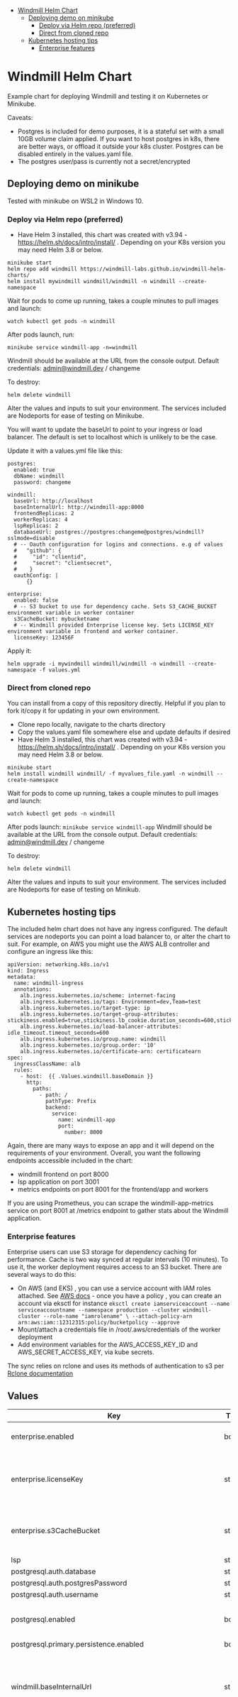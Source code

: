 
- [Windmill Helm Chart](#windmill-helm-chart)
  - [Deploying demo on minikube](#deploying-demo-on-minikube)
    - [Deploy via Helm repo (preferred)](#deploy-via-helm-repo-preferred)
    - [Direct from cloned repo](#direct-from-cloned-repo)
  - [Kubernetes hosting tips](#kubernetes-hosting-tips)
    - [Enterprise features](#enterprise-features)

# Windmill Helm Chart

Example chart for deploying Windmill and testing it on Kubernetes or Minikube.


Caveats:

* Postgres is included for demo purposes, it is a stateful set with a small 10GB volume claim applied.  If you want to host postgres in k8s, there are better ways, or offload it outside your k8s cluster.  Postgres can be disabled entirely in the values.yaml file.
* The postgres user/pass is currently not a secret/encrypted

## Deploying demo on minikube

Tested with minikube on WSL2 in Windows 10.

### Deploy via Helm repo (preferred)

* Have Helm 3 installed, this chart was created with v3.94 - https://helm.sh/docs/intro/install/ . Depending on your K8s version you may need Helm 3.8 or below.
```
minikube start
helm repo add windmill https://windmill-labs.github.io/windmill-helm-charts/
helm install mywindmill windmill/windmill -n windmill --create-namespace
```

Wait for pods to come up running, takes a couple minutes to pull images and launch:
```
watch kubectl get pods -n windmill
``` 

After pods launch, run:

```
minikube service windmill-app -n=windmill
```

Windmill should be available at the URL from the console output. Default credentials: admin@windmill.dev / changeme

To destroy:
```
helm delete windmill
```

Alter the values and inputs to suit your environment. The services included are Nodeports for ease of testing on Minikube.

You will want to update the baseUrl to point to your ingress or load balancer.  The default is set to localhost which is unlikely to be the case.

Update it with a values.yml file like this:

```
postgres:
  enabled: true
  dbName: windmill
  password: changeme

windmill:
  baseUrl: http://localhost
  baseInternalUrl: http://windmill-app:8000
  frontendReplicas: 2
  workerReplicas: 4
  lspReplicas: 2
  databaseUrl: postgres://postgres:changeme@postgres/windmill?sslmode=disable
  # -- Oauth configuration for logins and connections. e.g of values
  #   "github": {
  #     "id": "clientid",
  #     "secret": "clientsecret",
  #    }
  oauthConfig: |
      {}

enterprise:
  enabled: false
  # -- S3 bucket to use for dependency cache. Sets S3_CACHE_BUCKET environment variable in worker container
  s3CacheBucket: mybucketname
  # -- Windmill provided Enterprise license key. Sets LICENSE_KEY environment variable in frontend and worker container.
  licenseKey: 123456F
```

Apply it:
```
helm upgrade -i mywindmill windmill/windmill -n windmill --create-namespace -f values.yml
```


### Direct from cloned repo

You can install from a copy of this repository directly. Helpful if you plan to fork it/copy it for updating in your own environment. 

* Clone repo locally, navigate to the charts directory
* Copy the values.yaml file somewhere else and update defaults if desired
* Have Helm 3 installed, this chart was created with v3.94 - https://helm.sh/docs/intro/install/ . Depending on your K8s version you may need Helm 3.8 or below.
 ```
 minikube start
 helm install windmill windmill/ -f myvalues_file.yaml -n windmill --create-namespace
 ```
Wait for pods to come up running, takes a couple minutes to pull images and launch:
```
watch kubectl get pods -n windmill
``` 
After pods launch: 
```minikube service windmill-app```
Windmill should be available at the URL from the console output. Default credentials: admin@windmill.dev / changeme

To destroy:
```
helm delete windmill
```

Alter the values and inputs to suit your environment. The services included are Nodeports for ease of testing on Minikub.

## Kubernetes hosting tips

The included helm chart does not have any ingress configured.  The default services are nodeports you can point a load balancer to, or alter the chart to suit. For example, on AWS you might use the AWS ALB controller and configure an ingress like this:

```
apiVersion: networking.k8s.io/v1
kind: Ingress
metadata:
  name: windmill-ingress
  annotations:
    alb.ingress.kubernetes.io/scheme: internet-facing
    alb.ingress.kubernetes.io/tags: Environment=dev,Team=test
    alb.ingress.kubernetes.io/target-type: ip
    alb.ingress.kubernetes.io/target-group-attributes: stickiness.enabled=true,stickiness.lb_cookie.duration_seconds=600,stickiness.type=app_cookie,stickiness.app_cookie.cookie_name=token,stickiness.app_cookie.duration_seconds=86400
    alb.ingress.kubernetes.io/load-balancer-attributes: idle_timeout.timeout_seconds=600
    alb.ingress.kubernetes.io/group.name: windmill
    alb.ingress.kubernetes.io/group.order: '10'
    alb.ingress.kubernetes.io/certificate-arn: certificatearn
spec:
  ingressClassName: alb
  rules:
    - host:  {{ .Values.windmill.baseDomain }}
      http:
        paths:
          - path: /
            pathType: Prefix
            backend:
              service:
                name: windmill-app
                port:
                  number: 8000
```

Again, there are many ways to expose an app and it will depend on the requirements of your environment. Overall, you want the following endpoints accessible included in the chart:

* windmill frontend on port 8000
* lsp application on port 3001
* metrics endpoints on port 8001 for the frontend/app and workers

If you are using Prometheus, you can scrape the windmill-app-metrics service on port 8001 at /metrics endpoint to gather stats about the Windmill application.


### Enterprise features

Enterprise users can use S3 storage for dependency caching for performance.  Cache is two way synced at regular intervals (10 minutes).  To use it, the worker deployment requires access to an S3 bucket.  There are several ways to do this:

* On AWS (and EKS) , you can use a service account with IAM roles attached. See [AWS docs](https://docs.aws.amazon.com/eks/latest/userguide/associate-service-account-role.html) - once you have a policy , you can create an account via eksctl for instance ```eksctl create iamserviceaccount --name serviceaccountname --namespace production --cluster windmill-cluster --role-name "iamrolename" \
    --attach-policy-arn arn:aws:iam::12312315:policy/bucketpolicy --approve```
* Mount/attach a credentials file in /root/.aws/credentials of the worker deployment
* Add environment variables for the AWS_ACCESS_KEY_ID and AWS_SECRET_ACCESS_KEY, via kube secrets.  

The sync relies on rclone and uses its methods of authentication to s3 per [Rclone documentation](https://rclone.org/s3/#authentication)

## Values

| Key | Type | Default | Description |
|-----|------|---------|-------------|
| enterprise.enabled | bool | `false` | enable Windmill Enterprise , requires license key. |
| enterprise.licenseKey | string | `"123456F"` | Windmill provided Enterprise license key. Sets LICENSE_KEY environment variable in frontend and worker container. |
| enterprise.s3CacheBucket | string | `"mybucketname"` | S3 bucket to use for dependency cache. Sets S3_CACHE_BUCKET environment variable in worker container |
| lsp | string | `"latest"` | lsp image tag |
| postgresql.auth.database | string | `"windmill"` |  |
| postgresql.auth.postgresPassword | string | `"windmill"` |  |
| postgresql.auth.username | string | `"postgres"` |  |
| postgresql.enabled | bool | `true` | enabled included Postgres container for demo purposes only using bitnami |
| postgresql.primary.persistence.enabled | bool | `true` |  |
| windmill.baseInternalUrl | string | `"http://windmill-app:8000"` | used internally by the app, should match the service for the frontend deployment, sets BASE_INTERNAL_URL environment variable in frontend and worker container |
| windmill.baseUrl | string | `"http://localhost"` | domain as shown in browser, change to https etc based on your endpoint/ingress configuration, sets BASE_URL environment variable in frontend and worker container |
| windmill.databaseUrl | string | `"postgres://postgres:windmill@windmill-postgresql/windmill?sslmode=disable"` | Postgres URI, pods will crashloop if database is unreachable, sets DATABASE_URL environment variable in frontend and worker container |
| windmill.denoPath | string | `"/usr/bin/deno"` | deno binary built into Windmill image, should not be changed. Sets DENO_PATH environment variable in frontend and worker container |
| windmill.disableNsjail | bool | `true` | enables/disables nsjail which provide isolation in untrusted environment is disabled by default. Sets DISABLE_NJSAIL environment variable in worker container |
| windmill.disableNuser | bool | `true` | nsjail user . Sets DISABLE_NUSER environment variable in worker container |
| windmill.frontend.affinity | object | `{}` | Affinity rules to apply to the pods |
| windmill.frontend.annotations | object | `{}` | Annotations to apply to the pods |
| windmill.frontend.autoscaling.enabled | bool | `true` | enable or disable autoscaling |
| windmill.frontend.autoscaling.maxReplicas | int | `10` | maximum autoscaler replicas |
| windmill.frontend.autoscaling.targetCPUUtilizationPercentage | int | `80` | target CPU utilization |
| windmill.frontend.nodeSelector | object | `{}` | Node selector to use for scheduling the pods |
| windmill.frontend.resources | object | `{}` | Resource limits and requests for the pods |
| windmill.frontend.tolerations | list | `[]` | Tolerations to apply to the pods |
| windmill.frontendReplicas | int | `2` | replica for the application frontend |
| windmill.image | string | `"main"` | windmill app image tag |
| windmill.lsp.affinity | object | `{}` | Affinity rules to apply to the pods |
| windmill.lsp.annotations | object | `{}` | Annotations to apply to the pods |
| windmill.lsp.autoscaling.enabled | bool | `true` | enable or disable autoscaling |
| windmill.lsp.autoscaling.maxReplicas | int | `10` | maximum autoscaler replicas |
| windmill.lsp.autoscaling.targetCPUUtilizationPercentage | int | `80` | target CPU utilization |
| windmill.lsp.nodeSelector | object | `{}` | Node selector to use for scheduling the pods |
| windmill.lsp.resources | object | `{}` | Resource limits and requests for the pods |
| windmill.lsp.tolerations | list | `[]` | Tolerations to apply to the pods |
| windmill.lspReplicas | int | `2` | replicas for the lsp containers used by the frontend |
| windmill.nsjailPath | string | `"nsjail"` | nsjail binary. Sets NSJAIL_PATH environment variable in worker container |
| windmill.numWorkers | int | `1` | workers per worker container, default and recommended is 1 to isolate one process per container, sets NUM_WORKER environment variable for worker container.  Frontend container has 0 NUM_WORKERS by default |
| windmill.oauthConfig | string | `"{}\n"` | Oauth configuration for logins and connections. e.g of values   `{ "github": {     "id": "asdfasdf",     "secret": "asdfasdfasdf" } }`. Define either this or `windmill.oauthSecretName`. |
| windmill.oauthSecretName | string | `""` | Name of an externally managed & provisioned K8s Secret which contains a key named `oauth.json` with a value just like a `windmill.oauthConfig` value. Define either this or `windmill.oauthConfig`. |
| windmill.pythonPath | string | `"/usr/local/bin/python3"` | python binary built into Windmill image, should not be changed. Sets PYTHON_PATH environment variable in frontend and worker container |
| windmill.rustBacktrace | int | `1` | rust back trace information enabled, sets RUST_BACKTRACE environment variable in frontend and worker container |
| windmill.rustLog | string | `"info"` | rust log level, set to debug for more information etc, sets RUST_LOG environment variable in frontend and worker container |
| windmill.workerReplicas | int | `4` | replicas for the workers, jobs are executed on the workers |
| windmill.workers.affinity | object | `{}` | Affinity rules to apply to the pods |
| windmill.workers.annotations | object | `{}` | Annotations to apply to the pods |
| windmill.workers.autoscaling.enabled | bool | `true` | enable or disable autoscaling |
| windmill.workers.autoscaling.maxReplicas | int | `10` | maximum autoscaler replicas |
| windmill.workers.autoscaling.targetCPUUtilizationPercentage | int | `80` | target CPU utilization |
| windmill.workers.nodeSelector | object | `{}` | Node selector to use for scheduling the pods |
| windmill.workers.resources | object | `{}` | Resource limits and requests for the pods |
| windmill.workers.tolerations | list | `[]` | Tolerations to apply to the pods |

----------------------------------------------

